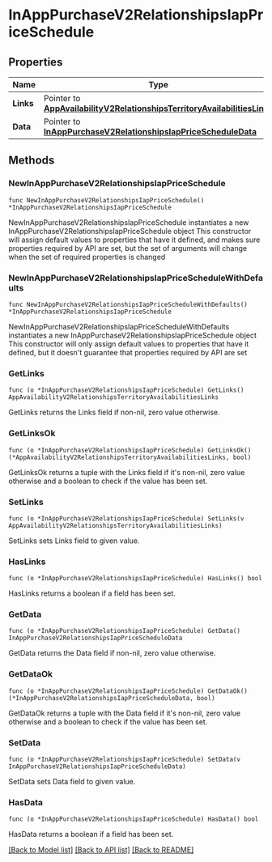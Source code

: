 # InAppPurchaseV2RelationshipsIapPriceSchedule

## Properties

Name | Type | Description | Notes
------------ | ------------- | ------------- | -------------
**Links** | Pointer to [**AppAvailabilityV2RelationshipsTerritoryAvailabilitiesLinks**](AppAvailabilityV2RelationshipsTerritoryAvailabilitiesLinks.md) |  | [optional] 
**Data** | Pointer to [**InAppPurchaseV2RelationshipsIapPriceScheduleData**](InAppPurchaseV2RelationshipsIapPriceScheduleData.md) |  | [optional] 

## Methods

### NewInAppPurchaseV2RelationshipsIapPriceSchedule

`func NewInAppPurchaseV2RelationshipsIapPriceSchedule() *InAppPurchaseV2RelationshipsIapPriceSchedule`

NewInAppPurchaseV2RelationshipsIapPriceSchedule instantiates a new InAppPurchaseV2RelationshipsIapPriceSchedule object
This constructor will assign default values to properties that have it defined,
and makes sure properties required by API are set, but the set of arguments
will change when the set of required properties is changed

### NewInAppPurchaseV2RelationshipsIapPriceScheduleWithDefaults

`func NewInAppPurchaseV2RelationshipsIapPriceScheduleWithDefaults() *InAppPurchaseV2RelationshipsIapPriceSchedule`

NewInAppPurchaseV2RelationshipsIapPriceScheduleWithDefaults instantiates a new InAppPurchaseV2RelationshipsIapPriceSchedule object
This constructor will only assign default values to properties that have it defined,
but it doesn't guarantee that properties required by API are set

### GetLinks

`func (o *InAppPurchaseV2RelationshipsIapPriceSchedule) GetLinks() AppAvailabilityV2RelationshipsTerritoryAvailabilitiesLinks`

GetLinks returns the Links field if non-nil, zero value otherwise.

### GetLinksOk

`func (o *InAppPurchaseV2RelationshipsIapPriceSchedule) GetLinksOk() (*AppAvailabilityV2RelationshipsTerritoryAvailabilitiesLinks, bool)`

GetLinksOk returns a tuple with the Links field if it's non-nil, zero value otherwise
and a boolean to check if the value has been set.

### SetLinks

`func (o *InAppPurchaseV2RelationshipsIapPriceSchedule) SetLinks(v AppAvailabilityV2RelationshipsTerritoryAvailabilitiesLinks)`

SetLinks sets Links field to given value.

### HasLinks

`func (o *InAppPurchaseV2RelationshipsIapPriceSchedule) HasLinks() bool`

HasLinks returns a boolean if a field has been set.

### GetData

`func (o *InAppPurchaseV2RelationshipsIapPriceSchedule) GetData() InAppPurchaseV2RelationshipsIapPriceScheduleData`

GetData returns the Data field if non-nil, zero value otherwise.

### GetDataOk

`func (o *InAppPurchaseV2RelationshipsIapPriceSchedule) GetDataOk() (*InAppPurchaseV2RelationshipsIapPriceScheduleData, bool)`

GetDataOk returns a tuple with the Data field if it's non-nil, zero value otherwise
and a boolean to check if the value has been set.

### SetData

`func (o *InAppPurchaseV2RelationshipsIapPriceSchedule) SetData(v InAppPurchaseV2RelationshipsIapPriceScheduleData)`

SetData sets Data field to given value.

### HasData

`func (o *InAppPurchaseV2RelationshipsIapPriceSchedule) HasData() bool`

HasData returns a boolean if a field has been set.


[[Back to Model list]](../README.md#documentation-for-models) [[Back to API list]](../README.md#documentation-for-api-endpoints) [[Back to README]](../README.md)


